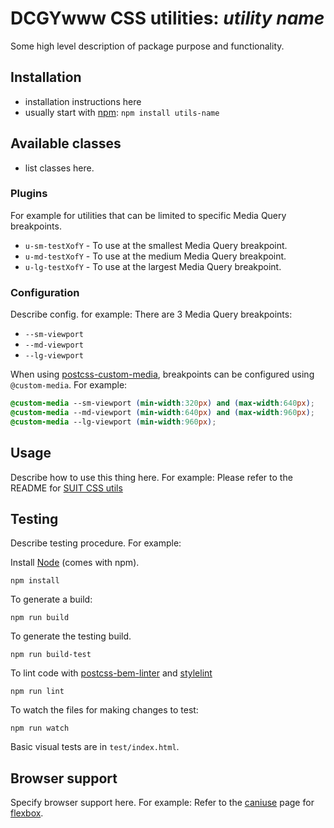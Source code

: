 # DCGYwww CSS utilities: _utility name_

Some high level description of package purpose and functionality.

## Installation

* installation instructions here
* usually start with [npm](http://npmjs.org/): `npm install utils-name`

## Available classes

* list classes here.

### Plugins

For example for utilities that can be limited to specific Media Query breakpoints.

* `u-sm-testXofY` - To use at the smallest Media Query breakpoint.
* `u-md-testXofY` - To use at the medium Media Query breakpoint.
* `u-lg-testXofY` - To use at the largest Media Query breakpoint.

### Configuration

Describe config. for example: There are 3 Media Query breakpoints:

* `--sm-viewport`
* `--md-viewport`
* `--lg-viewport`

When using [postcss-custom-media](https://github.com/postcss/postcss-custom-media),
breakpoints can be configured using `@custom-media`. For example:

```css
@custom-media --sm-viewport (min-width:320px) and (max-width:640px);
@custom-media --md-viewport (min-width:640px) and (max-width:960px);
@custom-media --lg-viewport (min-width:960px);
```

## Usage

Describe how to use this thing here. For example:
Please refer to the README for [SUIT CSS utils](https://github.com/suitcss/utils/)

## Testing

Describe testing procedure. For example:

Install [Node](http://nodejs.org) (comes with npm).

```
npm install
```

To generate a build:

```
npm run build
```

To generate the testing build.

```
npm run build-test
```

To lint code with [postcss-bem-linter](https://github.com/postcss/postcss-bem-linter) and [stylelint](http://stylelint.io/)

```
npm run lint
```

To watch the files for making changes to test:

```
npm run watch
```

Basic visual tests are in `test/index.html`.

## Browser support

Specify browser support here. For example:
Refer to the [caniuse](http://caniuse.com/) page for [flexbox](http://caniuse.com/#feat=flexbox).
